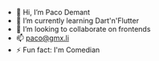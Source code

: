 - 👋 Hi, I’m Paco Demant
- 🌱 I’m currently learning Dart'n'Flutter
- 💞️ I’m looking to collaborate on frontends
- 📫 paco@gmx.li
- ⚡ Fun fact: I'm Comedian 

<!---
pacodemant/pacodemant is a ✨ special ✨ repository because its `README.md` (this file) appears on your GitHub profile.
You can click the Preview link to take a look at your changes.
--->
